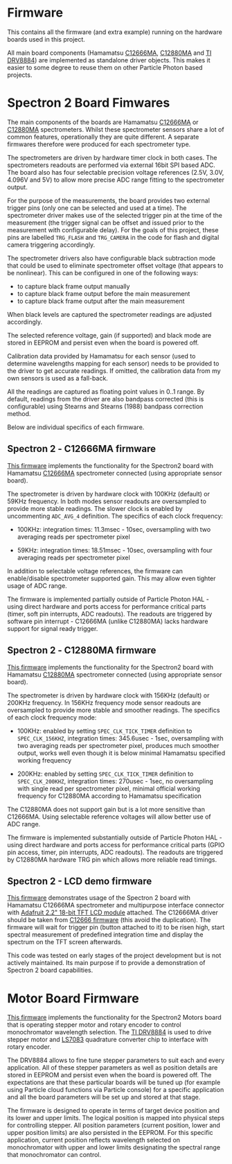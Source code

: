 # Firmware

This contains all the firmware (and extra example) running on the hardware boards used in this project.

All main board components (Hamamatsu [C12666MA](http://www.hamamatsu.com/jp/en/C12666MA.html), [C12880MA](http://www.hamamatsu.com/jp/en/C12880MA.html) and [TI DRV8884](http://www.ti.com/product/DRV8884)) are implemented as standalone driver objects. This makes it easier to some degree to reuse them on other Particle Photon based projects.

# Spectron 2 Board Fimwares

The main components of the boards are Hamamatsu [C12666MA](http://www.hamamatsu.com/jp/en/C12666MA.html) or [C12880MA](http://www.hamamatsu.com/jp/en/C12880MA.html) spectrometers. Whilst these spectrometer sensors share a lot of common features, operationally they are quite different. A separate firmwares therefore were produced for each spectrometer type.

The spectrometers are driven by hardware timer clock in both cases. The spectrometers readouts are performed via external 16bit SPI based ADC. The board also has four selectable precision voltage references (2.5V, 3.0V, 4.096V and 5V) to allow more precise ADC range fitting to the spectrometer output.

For the purpose of the measurements, the board provides two external trigger pins (only one can be selected and used at a time). The spectrometer driver makes use of the selected trigger pin at the time of the measurement (the trigger signal can be offset and issued prior to the measurement with configurable delay). For the goals of this project, these pins are labelled `TRG_FLASH` and `TRG_CAMERA` in the code for flash and digital camera triggering accordingly.

The spectrometer drivers also have configurable black subtraction mode that could be used to eliminate spectrometer offset voltage (that appears to be nonlinear). This can be configured in one of the following ways:

- to capture black frame output manually 
- to capture black frame output before the main measurement
- to capture black frame output after the main measurement

When black levels are captured the spectrometer readings are adjusted accordingly.

The selected reference voltage, gain (if supported) and black mode are stored in EEPROM and persist even when the board is powered off.

Calibration data provided by Hamamatsu for each sensor (used to determine wavelengths mapping for each sensor) needs to be provided to the driver to get accurate readings. If omitted, the calibration data from my own sensors is used as a fall-back.

All the readings are captured as floating point values in 0..1 range. By default, readings from the driver are also bandpass corrected (this is configurable) using Stearns and Stearns (1988) bandpass correction method.


Below are individual specifics of each firmware.

## Spectron 2 - С12666MA firmware

[This firmware](Spectron_12666) implements the functionality for the Spectron2 board with Hamamatsu [C12666MA](http://www.hamamatsu.com/jp/en/C12666MA.html) spectrometer connected (using appropriate sensor board). 

The spectrometer is driven by hardware clock with 100KHz (default) or 59KHz frequency. In both modes sensor readouts are oversampled to provide more stable readings. The slower clock is enabled by uncommenting `ADC_AVG_4` definition. The specifics of each clock frequency:

* 100KHz: integration times: 11.3msec - 10sec, oversampling with two averaging reads per spectrometer pixel

* 59KHz: integration times: 18.51msec - 10sec, oversampling with four averaging reads per spectrometer pixel

In addition to selectable voltage references, the firmware can enable/disable spectrometer supported gain. This may allow even tighter usage of ADC range.

The firmware is implemented partially outside of Particle Photon HAL - using direct hardware and ports access for performance critical parts (timer, soft pin interrupts, ADC readouts). The readouts are triggered by software pin interrupt - C12666MA (unlike C12880MA) lacks hardware support for signal ready trigger.

## Spectron 2 - С12880MA firmware

[This firmware](Spectron_12880) implements the functionality for the Spectron2 board with Hamamatsu [C12880MA](http://www.hamamatsu.com/jp/en/C12880MA.html) spectrometer connected (using appropriate sensor board). 

The spectrometer is driven by hardware clock with 156KHz (default) or 200KHz frequency. In 156KHz frequency mode sensor readouts are oversampled to provide more stable and smoother readings. The specifics of each clock frequency mode:

* 100KHz: enabled by setting `SPEC_CLK_TICK_TIMER` definition to `SPEC_CLK_156KHZ`, integration times: 345.6usec - 1sec, oversampling with two averaging reads per spectrometer pixel, produces much smoother output, works well even though it is below minimal Hamamatsu specified working frequency

* 200KHz: enabled by setting `SPEC_CLK_TICK_TIMER` definition to `SPEC_CLK_200KHZ`, integration times: 270usec - 1sec, no oversampling with single read per spectrometer pixel, minimal official working frequency for C12880MA according to Hamamatsu specification

The C12880MA does not support gain but is a lot more sensitive than C12666MA. Using selectable reference voltages will allow better use of ADC range.

The firmware is implemented substantially outside of Particle Photon HAL - using direct hardware and ports access for performance critical parts (GPIO pin access, timer, pin interrupts, ADC readouts). The readouts are triggered by C12880MA hardware TRG pin which allows more reliable read timings.

## Spectron 2 - LCD demo firmware

[This firmware](LCD) demonstrates usage of the Spectron 2 board with Hamamatsu C12666MA spectrometer and multipurpose interface connector with [Adafruit 2.2" 18-bit TFT LCD module](https://www.adafruit.com/product/1480) attached. The C12666MA driver should be taken from [C12666 firmware](Spectron_12666) (this avoid the duplication). The firmware will wait for trigger pin (button attached to it) to be risen high, start spectral measurement of predefined integration time and display the spectrum on the TFT screen afterwards.

This code was tested on early stages of the project development but is not actively maintained. Its main purpose if to provide a demonstration of Spectron 2 board capabilities.


# Motor Board Firmware

[This firmware](Motors) implements the functionality for the Spectron2 Motors board that is operating stepper motor and rotary encoder to control monochromator wavelength selection. The [TI DRV8884](http://www.ti.com/product/DRV8884) is used to drive stepper motor and [LS7083](http://www.omnipro.net/lsi-csi/LS7083-S) quadrature converter chip to interface with rotary encoder. 

The DRV8884 allows to fine tune stepper parameters to suit each and every application. All of these stepper parameters as well as position details are stored in EEPROM and persist even when the board is powered off. The expectations are that these particular boards will be tuned up (for example using Particle cloud functions via Particle console) for a specific application and all the board parameters will be set up and stored at that stage.

The firmware is designed to operate in terms of target device position and its lower and upper limits. The logical position is mapped into physical steps for controlling stepper. All position parameters (current position, lower and upper position limits) are also persisted in the EEPROM. For this specific application, current position reflects wavelength selected on monochromator with upper and lower limits designating the spectral range that monochromator can control.

